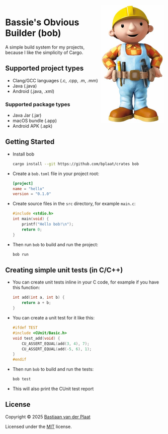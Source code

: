 <img align="right" src="docs/bob-the-builder.jpg" width="200" alt="Bob the Builder">

# Bassie's Obvious Builder (bob)

A simple build system for my projects, because I like the simplicity of Cargo.

## Supported project types

-   Clang/GCC languages (.c, .cpp, .m, .mm)
-   Java (.java)
-   Android (.java, .xml)

### Supported package types

-   Java Jar (.jar)
-   macOS bundle (.app)
-   Android APK (.apk)

## Getting Started

-   Install bob

    ```sh
    cargo install --git https://github.com/bplaat/crates bob
    ```

-   Create a `bob.toml` file in your project root:

    ```toml
    [project]
    name = "hello"
    version = "0.1.0"
    ```

-   Create source files in the `src` directory, for example `main.c`:

    ```c
    #include <stdio.h>
    int main(void) {
        printf("Hello bob!\n");
        return 0;
    }
    ```

-   Then run `bob` to build and run the project:

    ```sh
    bob run
    ```

## Creating simple unit tests (in C/C++)

-   You can create unit tests inline in your C code, for example if you have this function:

    ```c
    int add(int a, int b) {
        return a + b;
    }
    ```

-   You can create a unit test for it like this:

    ```c
    #ifdef TEST
    #include <CUnit/Basic.h>
    void test_add(void) {
        CU_ASSERT_EQUAL(add(3, 4), 7);
        CU_ASSERT_EQUAL(add(-5, 6), 1);
    }
    #endif
    ```

-   Then run `bob` to build and run the tests:

    ```sh
    bob test
    ```

-   This will also print the CUnit test report

## License

Copyright © 2025 [Bastiaan van der Plaat](https://github.com/bplaat)

Licensed under the [MIT](../../LICENSE) license.
